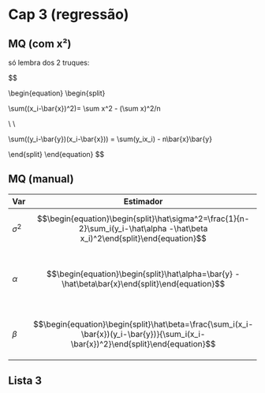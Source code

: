 # Cap 3 (regressão)

## MQ (com x²)
só lembra dos 2 truques:

$$

\begin{equation}
\begin{split}

\sum((x_i-\bar{x})^2)= \sum x^2 - (\sum x)^2/n

\\
\\

\sum((y_i-\bar{y})(x_i-\bar{x})) = \sum(y_ix_i) - n\bar{x}\bar{y}

\end{split}
\end{equation}
$$

## MQ (manual)

| Var        | Estimador                                                                                                                          | IC                                                                                                                                                                        |
| ---------- | ---------------------------------------------------------------------------------------------------------------------------------- | ------------------------------------------------------------------------------------------------------------------------------------------------------------------------- |
| $\sigma^2$ | $$\begin{equation}\begin{split}\hat\sigma^2=\frac{1}{n-2}\sum_i(y_i-\hat\alpha -\hat\beta x_i)^2\end{split}\end{equation}$$        |                                                                                                                                                                           |
| $\alpha$   | $$\begin{equation}\begin{split}\hat\alpha=\bar{y} -\hat\beta\bar{x}\end{split}\end{equation}$$                                     | $$\begin{equation}\begin{split}IC(\alpha): \hat\alpha\ \pm t_{n-2,\ a/2}\hat\sigma \sqrt\frac{\sum^n_{i=1}x_i^2}{n\sum^n_{i=1}(x_i-\bar{x})^2}\end{split}\end{equation}$$ |
| $\beta$    | $$\begin{equation}\begin{split}\hat\beta=\frac{\sum_i(x_i-\bar{x})(y_i-\bar{y})}{\sum_i(x_i-\bar{x})^2}\end{split}\end{equation}$$ | $$\begin{equation}\begin{split}IC(\beta): \hat\beta\ \pm t_{n-2,\ a/2}\hat\sigma\frac{1}{\sqrt{n\sum(x_i-\bar{x})^2}}\end{split}\end{equation}$$                          |


























## Lista 3
